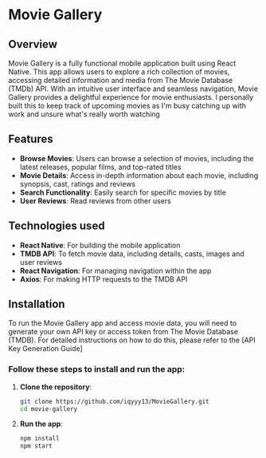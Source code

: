 # Movie Gallery

## Overview

Movie Gallery is a fully functional mobile application built using React Native. This app allows users to explore a rich collection of movies, accessing detailed information and media from The Movie Database (TMDb) API. With an intuitive user interface and seamless navigation, Movie Gallery provides a delightful experience for movie enthusiasts. I personally built this to keep track of upcoming movies as I'm busy catching up with work and unsure what's really worth watching 

## Features
- **Browse Movies**: Users can browse a selection of movies, including the latest releases, popular films, and top-rated titles
- **Movie Details**: Access in-depth information about each movie, including synopsis, cast, ratings and reviews
- **Search Functionality**: Easily search for specific movies by title
- **User Reviews**: Read reviews from other users 

## Technologies used
- **React Native**: For building the mobile application
- **TMDB API**: To fetch movie data, including details, casts, images and user reviews
- **React Navigation**: For managing navigation within the app
- **Axios**: For making HTTP requests to the TMDB API

## Installation

To run the Movie Gallery app and access movie data, you will need to generate your own API key or access token from The Movie Database (TMDB). For detailed instructions on how to do this, please refer to the [API Key Generation Guide]

### Follow these steps to install and run the app:

1. **Clone the repository**:
   ```bash
   git clone https://github.com/iqyyy13/MovieGallery.git
   cd movie-gallery

2. **Run the app**:
   ```bash
   npm install
   npm start
